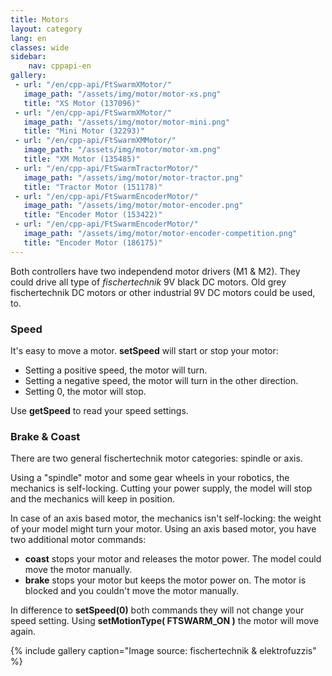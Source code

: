 ```yaml
---
title: Motors
layout: category
lang: en
classes: wide
sidebar:
    nav: cppapi-en
gallery:
 - url: "/en/cpp-api/FtSwarmXMotor/"
   image_path: "/assets/img/motor/motor-xs.png"
   title: "XS Motor (137096)"
 - url: "/en/cpp-api/FtSwarmXMotor/"
   image_path: "/assets/img/motor/motor-mini.png"
   title: "Mini Motor (32293)"
 - url: "/en/cpp-api/FtSwarmXMMotor/"
   image_path: "/assets/img/motor/motor-xm.png"
   title: "XM Motor (135485)"
 - url: "/en/cpp-api/FtSwarmTractorMotor/"
   image_path: "/assets/img/motor/motor-tractor.png"
   title: "Tractor Motor (151178)"
 - url: "/en/cpp-api/FtSwarmEncoderMotor/"
   image_path: "/assets/img/motor/motor-encoder.png"
   title: "Encoder Motor (153422)"
 - url: "/en/cpp-api/FtSwarmEncoderMotor/"
   image_path: "/assets/img/motor/motor-encoder-competition.png"
   title: "Encoder Motor (186175)"
---
```

Both controllers have two independend motor drivers (M1 & M2). They could drive all type of *fischertechnik* 9V black DC motors. 
Old grey fischertechnik DC motors or other industrial 9V DC motors could be used, to.

### Speed

It's easy to move a motor. **setSpeed** will start or stop your motor:
- Setting a positive speed, the motor will turn.
- Setting a negative speed, the motor will turn in the other direction.
- Setting 0, the motor will stop.

Use **getSpeed** to read your speed settings.

### Brake & Coast

There are two general fischertechnik motor categories: spindle or axis. 

Using a "spindle" motor and some gear wheels in your robotics, the mechanics is self-locking. 
Cutting your power supply, the model will stop and the mechanics will keep in position. 

In case of an axis based motor, the mechanics isn't self-locking: the weight of your model might turn your motor.
Using an axis based motor, you have two additional motor commands:

- **coast** stops your motor and releases the motor power. The model could move the motor manually.
- **brake** stops your motor but keeps the motor power on. The motor is blocked and you couldn't move the motor manually.

In difference to **setSpeed(0)** both commands they will not change your speed setting. Using **setMotionType( FTSWARM_ON )** the motor will move again.

{% include gallery caption="Image source: fischertechnik & elektrofuzzis" %}